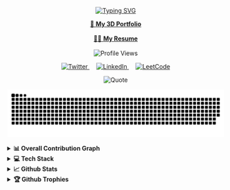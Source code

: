 <p align="center">
<a href="https://git.io/typing-svg"><img src="https://readme-typing-svg.demolab.com?font=Sedan+SC&weight=500&size=30&pause=1000&color=F63024&background=6883FF00&center=true&vCenter=true&random=false&width=450&lines=Sup!+I'm+Ashutosh+Mishra; Software+Engineer; AI/ML+%26+Full-Stack+" alt="Typing SVG" /></a> 

<!-- Profile Image -->
<div align="center">
<!--   <img src="./myReadme.png" alt="MySelf" />
 -->
  <a href="https://3-d-portfolio-nine-mu.vercel.app/" target="_blank">
    🚀 <b>My 3D Portfolio</b>
  </a>
</div>

</br>

 <!-- Resume Link -->
<div align="center">
  <a href="https://ashumishrag.github.io/Resume/resume.pdf" target="_blank">
    🙏🏼 <b> My Resume</b>
  </a>
</div>

</br>

<div align="center">
<img src="https://komarev.com/ghpvc/?username=AshuMishraG&style=flat-square&color=blue" alt="Profile Views" />

</br>

<p>
  <a href="https://twitter.com/ashumishrag1" target="blank">
    <img src="https://raw.githubusercontent.com/rahuldkjain/github-profile-readme-generator/master/src/images/icons/Social/twitter.svg" 
      alt="Twitter" height="30" width="40" />
  </a>&nbsp;&nbsp;&nbsp;
  <a href="https://linkedin.com/in/ashumishrag" target="blank">
    <img src="https://raw.githubusercontent.com/rahuldkjain/github-profile-readme-generator/master/src/images/icons/Social/linked-in-alt.svg" 
      alt="LinkedIn" height="30" width="40" />
  </a>&nbsp;&nbsp;&nbsp;
  <a href="https://www.leetcode.com/ashumishrag" target="blank">
    <img src="https://raw.githubusercontent.com/rahuldkjain/github-profile-readme-generator/master/src/images/icons/Social/leet-code.svg" 
      alt="LeetCode" height="30" width="40" />
  </a>
</p>

<img src="https://quotes-github-readme.vercel.app/api?type=horizontal&theme=tokyonight" alt="Quote" />

<p align="center">
 <img src="https://github.com/AshuMishraG/AshuMishraG/blob/output/github-snake-dark.svg" alt="Snake Graph" />
</p>
</div>


<details>
  <summary><b>📊 Overall Contribution Graph</b></summary>
  <p align="center">

  [![Ashutosh's github activity graph](https://github-readme-activity-graph.vercel.app/graph?username=AshuMishraG&theme=high-contrast)](https://github.com/ashutosh00710/github-readme-activity-graph)

![image](https://github.com/user-attachments/assets/276228f8-e742-484e-82fe-40e264a9d0f3)

  </p>
</details>

<details>
  <summary><b>💻 Tech Stack</b></summary>
  <p align="center">
  
  <img src="https://skillicons.dev/icons?i=typescript,javascript,python,cpp,java,go,swift,rust,zig,lua,php,json" /><br>
  <img src="https://skillicons.dev/icons?i=html,css,tailwind,bootstrap,sass,markdown" /><br>
  <img src="https://skillicons.dev/icons?i=react,nextjs,vue,svelte,threejs,babylonjs,express,deno,nodejs,fastapi,django,flask,laravel,graphql" /><br>
  <img src="https://skillicons.dev/icons?i=mysql,sqlite,postgres,mongodb,firebase,redis" /><br>
  <img src="https://skillicons.dev/icons?i=pytorch,tensorflow,openai,huggingface,ollama,jupyter" /><br>
  <img src="https://skillicons.dev/icons?i=docker,linux,raspberrypi,plc,grafana,neovim,vscode,twingate,git,github,gitlab" /><br>
  <img src="https://skillicons.dev/icons?i=aws,azure,gcp,vercel,postman,cmake,webpack,eslint,npm,yarn,terraform" /><br>
  <img src="https://skillicons.dev/icons?i=websocket,http,webhooks,pgadmin" /><br>

  </p>
</details>

<details>
  <summary><b>📈 Github Stats</b></summary>
  
  <div align="center">
  <p>

[![GitHub Trends](https://api.githubtrends.io/user/svg/AshuMishraG/repos?time_range=one_year&include_private=True&group=private&loc_metric=changed&theme=dark)

![Top Langs](https://github-readme-stats.vercel.app/api/top-langs/?username=ashumishrag&theme=tokyonight&langs_count=8)
    
[![GitHub Streak](https://nirzak-streak-stats.vercel.app?user=AshuMishraG&theme=tokyonight-duo)](https://git.io/streak-stats)

[![My Awesome Stats](https://awesome-github-stats.azurewebsites.net/user-stats/AshuMishraG?cardType=level&theme=tokyonight&preferLogin=true)](https://git.io/awesome-stats-card)

![](http://github-profile-summary-cards.vercel.app/api/cards/profile-details?username=AshuMishraG&theme=tokyonight)

![](https://raw.githubusercontent.com/ashumishrag/github-stats/master/generated/languages.svg#gh-dark-mode-only)

  </p>
  </div>
</details>

<details>
  <summary><b>🏆 Github Trophies</b></summary>
  <p align="center">
    <img src="https://github-profile-trophy.vercel.app/?username=AshuMishraG&theme=onedark" alt="Github Trophies" />
  </p>

  [![forthebadge](https://forthebadge.com/images/featured/featured-built-with-love.svg)](https://forthebadge.com)
</details>
